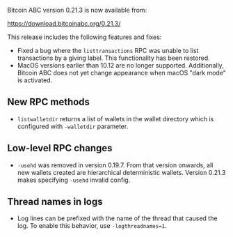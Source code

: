 Bitcoin ABC version 0.21.3 is now available from:

  <https://download.bitcoinabc.org/0.21.3/>

This release includes the following features and fixes:
 - Fixed a bug where the `listtransactions` RPC was unable to list transactions
   by a giving label.  This functionality has been restored.
 - MacOS versions earlier than 10.12 are no longer supported.
   Additionally, Bitcoin ABC does not yet change appearance when macOS
   "dark mode" is activated.

New RPC methods
------------
 - `listwalletdir` returns a list of wallets in the wallet directory which is
   configured with `-walletdir` parameter.

Low-level RPC changes
----------------------
 - `-usehd` was removed in version 0.19.7. From that version onwards, all new
   wallets created are hierarchical deterministic wallets. Version 0.21.3 makes
   specifying `-usehd` invalid config.

Thread names in logs
--------------------
 - Log lines can be prefixed with the name of the thread that caused the log.
To enable this behavior, use `-logthreadnames=1`.

